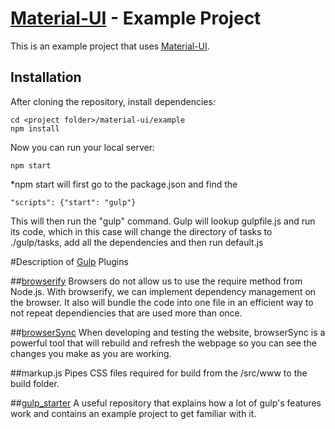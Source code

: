 # [Material-UI](http://callemall.github.io/material-ui/) - Example Project

This is an example project that uses [Material-UI](http://callemall.github.io/material-ui/).

## Installation
After cloning the repository, install dependencies:
```
cd <project folder>/material-ui/example
npm install
```

Now you can run your local server:
```
npm start
```

*npm start will first go to the package.json and find the 
```
"scripts": {"start": "gulp"}
```	
This will then run the "gulp" command. Gulp will lookup gulpfile.js and run its code, which in this case will change the directory of tasks to ./gulp/tasks, add all the dependencies and then run default.js 

#Description of [Gulp](https://github.com/gulpjs/gulp/blob/master/docs/getting-started.md) Plugins


##[browserify](https://github.com/substack/node-browserify#usage) 
Browsers do not allow us to use the require method from Node.js. With browserify, we can implement dependency management on the browser. It also will bundle the code into one file in an efficient way to not repeat dependiencies that are used more than once. 

##[browserSync](http://www.browsersync.io/)
When developing and testing the website, browserSync is a powerful tool that will rebuild and refresh the webpage so you can see the changes you make as you are working. 

##markup.js
Pipes CSS files required for build from the /src/www to the build folder. 

##[gulp_starter](https://github.com/greypants/gulp-starter)
A useful repository that explains how a lot of gulp's features work and contains an example project to get familiar with it. 
